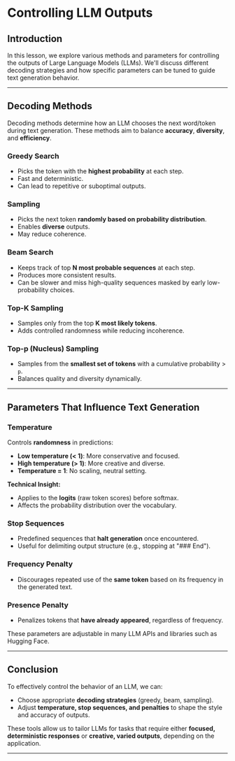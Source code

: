 # Controlling LLM Outputs

## Introduction

In this lesson, we explore various methods and parameters for controlling the outputs of Large Language Models (LLMs). We'll discuss different decoding strategies and how specific parameters can be tuned to guide text generation behavior.

---

## Decoding Methods

Decoding methods determine how an LLM chooses the next word/token during text generation. These methods aim to balance **accuracy**, **diversity**, and **efficiency**.

### Greedy Search

* Picks the token with the **highest probability** at each step.
* Fast and deterministic.
* Can lead to repetitive or suboptimal outputs.

### Sampling

* Picks the next token **randomly based on probability distribution**.
* Enables **diverse** outputs.
* May reduce coherence.

### Beam Search

* Keeps track of top **N most probable sequences** at each step.
* Produces more consistent results.
* Can be slower and miss high-quality sequences masked by early low-probability choices.

### Top-K Sampling

* Samples only from the top **K most likely tokens**.
* Adds controlled randomness while reducing incoherence.

### Top-p (Nucleus) Sampling

* Samples from the **smallest set of tokens** with a cumulative probability > `p`.
* Balances quality and diversity dynamically.

---

## Parameters That Influence Text Generation

### Temperature

Controls **randomness** in predictions:

* **Low temperature (< 1)**: More conservative and focused.
* **High temperature (> 1)**: More creative and diverse.
* **Temperature = 1**: No scaling, neutral setting.

**Technical Insight:**

* Applies to the **logits** (raw token scores) before softmax.
* Affects the probability distribution over the vocabulary.

### Stop Sequences

* Predefined sequences that **halt generation** once encountered.
* Useful for delimiting output structure (e.g., stopping at "### End").

### Frequency Penalty

* Discourages repeated use of the **same token** based on its frequency in the generated text.

### Presence Penalty

* Penalizes tokens that **have already appeared**, regardless of frequency.

These parameters are adjustable in many LLM APIs and libraries such as Hugging Face.

---

## Conclusion

To effectively control the behavior of an LLM, we can:

* Choose appropriate **decoding strategies** (greedy, beam, sampling).
* Adjust **temperature, stop sequences, and penalties** to shape the style and accuracy of outputs.

These tools allow us to tailor LLMs for tasks that require either **focused, deterministic responses** or **creative, varied outputs**, depending on the application.

---

